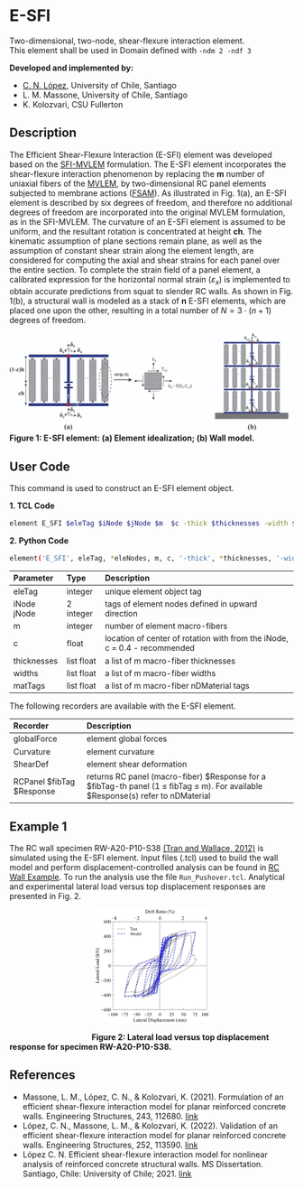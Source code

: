 # E-SFI
Two-dimensional, two-node, shear-flexure interaction element.  
This element shall be used in Domain defined with ``-ndm 2 -ndf 3``

**Developed and implemented by:**    
- [C. N. López](mailto:carlos.lopez.o@ug.uchile.cl), University of Chile, Santiago<br/>
- L. M. Massone, University of Chile, Santiago<br/>
- K. Kolozvari, CSU Fullerton<br/>

## Description

The Efficient Shear-Flexure Interaction (E-SFI) element was developed based on the [SFI-MVLEM](https://opensees.berkeley.edu/wiki/index.php/SFI_MVLEM_-_Cyclic_Shear-Flexure_Interaction_Model_for_RC_Walls) formulation. The E-SFI element incorporates the shear-flexure interaction phenomenon by replacing the **m** number of uniaxial fibers of the [MVLEM](https://opensees.berkeley.edu/wiki/index.php/MVLEM_-_Multiple-Vertical-Line-Element-Model_for_RC_Walls), by two-dimensional RC panel elements subjected to membrane actions ([FSAM](https://opensees.berkeley.edu/wiki/index.php/FSAM_-_2D_RC_Panel_Constitutive_Behavior)). As illustrated in Fig. 1(a), an E-SFI element is described by six degrees of freedom, and therefore no additional degrees of freedom are incorporated into the original MVLEM formulation, as in the SFI-MVLEM. The curvature of an E-SFI element is assumed to be uniform, and the resultant rotation is concentrated at height **ch**. The kinematic assumption of plane sections remain plane, as well as the assumption of constant shear strain along the element length, are considered for computing the axial and shear strains for each panel over the entire section. To complete the strain field of a panel element, a calibrated expression for the horizontal normal strain $(\varepsilon_{x})$ is implemented to obtain accurate predictions from squat to slender RC walls. As shown in Fig. 1(b), a structural wall is modeled as a stack of **n** E-SFI elements, which are placed one upon the other, resulting in a total number of $N =3⋅(n +1)$ degrees of freedom. 

![Model_Formulation](/images/ESFI_ELEMENT.jpg)<br/>
**Figure 1: E-SFI element: (a) Element idealization; (b) Wall model.**

## User Code

This command is used to construct an E-SFI element object.

**1. TCL Code**
```bash
element E_SFI $eleTag $iNode $jNode $m  $c -thick $thicknesses -width $widths -mat $matTags
```
**2. Python Code**
```bash
element('E_SFI', eleTag, *eleNodes, m, c, '-thick', *thicknesses, '-width', *widths, '-mat', *matTags)
```


| Parameter | Type | Description |
|:----------|:------------|:------------|
| eleTag | integer| unique element object tag|
| iNode jNode | 2 integer| tags of element nodes defined in upward direction|
| m | integer| number of element macro-fibers|
| c | float| location of center of rotation with from the iNode, c = 0.4 - recommended|
| thicknesses | list float| a list of m macro-fiber thicknesses|
| widths | list float| a list of m macro-fiber widths |
| matTags| list float| a list of m macro-fiber nDMaterial tags|

The following recorders are available with the E-SFI element.

| Recorder | Description |
|:----------|:------------|
| globalForce | element global forces|
| Curvature | element curvature|
| ShearDef | element shear deformation|
| RCPanel $fibTag $Response | returns RC panel (macro-fiber) $Response for a $fibTag-th panel (1 ≤ fibTag ≤ m). For available $Response(s) refer to nDMaterial |

## Example 1
The RC wall specimen RW-A20-P10-S38 [(Tran and Wallace, 2012)](https://escholarship.org/uc/item/1538q2p8) is simulated using the E-SFI element. Input files (.tcl) used to build the wall model and perform displacement-controlled analysis can be found in [RC Wall Example](/examples/Example_1). To run the analysis use the file ``Run_Pushover.tcl``. Analytical and experimental lateral load versus top displacement responses are presented in Fig. 2. 

<p align="center"><img src="/images/Wall_Response.jpg" width="40%"></p>

                                     **Figure 2: Lateral load versus top displacement response for specimen RW-A20-P10-S38.**   


## References
- Massone, L. M., López, C. N., & Kolozvari, K. (2021). Formulation of an efficient shear-flexure interaction model for planar reinforced concrete walls. Engineering Structures, 243, 112680. [link](https://www.sciencedirect.com/science/article/abs/pii/S0141029621008300)  
- López, C. N., Massone, L. M., & Kolozvari, K. (2022). Validation of an efficient shear-flexure interaction model for planar reinforced concrete walls. Engineering Structures, 252, 113590. [link](https://www.sciencedirect.com/science/article/abs/pii/S0141029621016837)
- López C. N. Efficient shear-flexure interaction model for nonlinear analysis of reinforced concrete structural walls. MS Dissertation. Santiago, Chile: University of
Chile; 2021. [link](https://repositorio.uchile.cl/handle/2250/180296)
